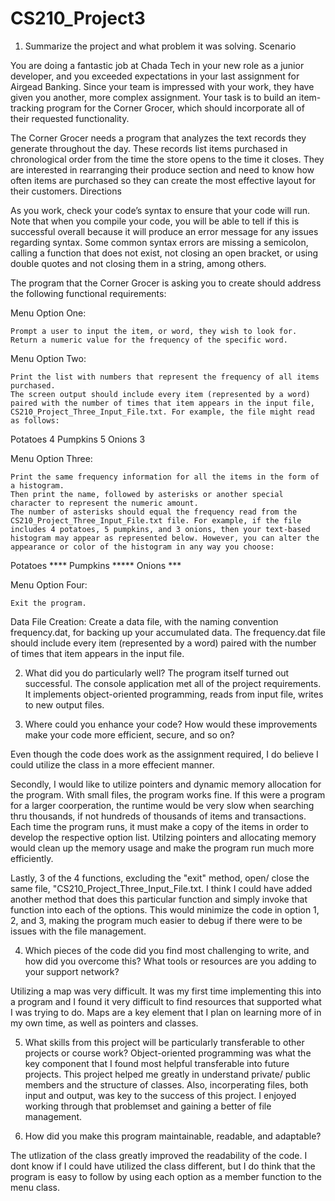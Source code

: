 # CS210_Project3
1. Summarize the project and what problem it was solving.
Scenario

You are doing a fantastic job at Chada Tech in your new role as a junior developer, and you exceeded expectations in your last assignment for Airgead Banking. Since your team is impressed with your work, they have given you another, more complex assignment. Your task is to build an item-tracking program for the Corner Grocer, which should incorporate all of their requested functionality.

The Corner Grocer needs a program that analyzes the text records they generate throughout the day. These records list items purchased in chronological order from the time the store opens to the time it closes. They are interested in rearranging their produce section and need to know how often items are purchased so they can create the most effective layout for their customers.
Directions

As you work, check your code’s syntax to ensure that your code will run. Note that when you compile your code, you will be able to tell if this is successful overall because it will produce an error message for any issues regarding syntax. Some common syntax errors are missing a semicolon, calling a function that does not exist, not closing an open bracket, or using double quotes and not closing them in a string, among others.

The program that the Corner Grocer is asking you to create should address the following functional requirements:

Menu Option One:

    Prompt a user to input the item, or word, they wish to look for.
    Return a numeric value for the frequency of the specific word.

Menu Option Two:

    Print the list with numbers that represent the frequency of all items purchased.
    The screen output should include every item (represented by a word) paired with the number of times that item appears in the input file, CS210_Project_Three_Input_File.txt. For example, the file might read as follows:

Potatoes 4
Pumpkins 5
Onions 3

Menu Option Three:

    Print the same frequency information for all the items in the form of a histogram.
    Then print the name, followed by asterisks or another special character to represent the numeric amount.
    The number of asterisks should equal the frequency read from the CS210_Project_Three_Input_File.txt file. For example, if the file includes 4 potatoes, 5 pumpkins, and 3 onions, then your text-based histogram may appear as represented below. However, you can alter the appearance or color of the histogram in any way you choose:

Potatoes ****
Pumpkins *****
Onions ***

Menu Option Four:

    Exit the program.

Data File Creation:
Create a data file, with the naming convention frequency.dat, for backing up your accumulated data. The frequency.dat file should include every item (represented by a word) paired with the number of times that item appears in the input file.

2. What did you do particularly well?
  The program itself turned out successful. The console application met all of the project requirements. It implements object-oriented programming, reads from input file, writes to new output files. 

3. Where could you enhance your code? How would these improvements make your code more efficient, secure, and so on?

  Even though the code does work as the assignment required, I do believe I could utilize the class in a more effecient manner. 
  
  Secondly, I would like to utilize pointers and dynamic memory allocation for the program. With small files, the program works fine. If this were a program for a larger coorperation, 
  the runtime would be very slow when searching thru thousands, if not hundreds of thousands of items and transactions. Each time the program runs, it must make a copy of the items in order to develop the       respective option list. Utilzing pointers and allocating memory would clean up the memory usage and make the program run much more efficiently. 

  Lastly, 3 of the 4 functions, excluding the "exit" method, open/ close the same file, "CS210_Project_Three_Input_File.txt. I think I could have added another method that does this particular function and simply invoke that function into each of the options. This would minimize the code in option 1, 2, and 3, making the program much easier to debug if there were to be issues with the file management. 
   
4. Which pieces of the code did you find most challenging to write, and how did you overcome this? What tools or resources are you adding to your support network?

  Utilizing a map was very difficult. It was my first time implementing this into a program and I found it very difficult to find resources that supported what I was trying to do. Maps are a key element that I plan on learning more of in my own time, as well as pointers and classes. 
   
5. What skills from this project will be particularly transferable to other projects or course work?
  Object-oriented programming was what the key component that I found most helpful transferable into future projects. This project helped me greatly in understand private/ public members and the structure of classes. Also, incorperating files, both input and output, was key to the success of this project. I enjoyed working through that problemset and gaining a better of file management. 

   
6. How did you make this program maintainable, readable, and adaptable?

  The utlization of the class greatly improved the readability of the code. I dont know if I could have utilized the class different, but I do think that the program is easy to follow by using each option as a member function to the menu class. 




